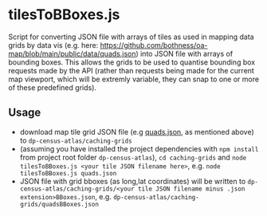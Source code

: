 # tilesToBBoxes.js

Script for converting JSON file with arrays of tiles as used in mapping data grids by data vis (e.g. here: https://github.com/bothness/oa-map/blob/main/public/data/quads.json) into JSON file with arrays of bounding boxes. This allows the grids to be used to quantise bounding box requests made by the API (rather than requests being made for the current map viewport, which will be extremly variable, they can snap to one or more of these predefined grids).

## Usage

- download map tile grid JSON file (e.g [quads.json](https://github.com/bothness/oa-map/blob/main/public/data/quads.json), as mentioned above) to `dp-census-atlas/caching-grids`
- (assuming you have installed the project dependencies with `npm install` from project root folder `dp-census-atlas`), `cd caching-grids` and `node tilesToBBoxes.js <your tile JSON filename here>`, e.g. `node tilesToBBoxes.js quads.json`
- JSON file with grid bboxes (as long,lat coordinates) will be written to `dp-census-atlas/caching-grids/<your tile JSON filename minus .json extension>BBoxes.json`, e.g. `dp-census-atlas/caching-grids/quadsBBoxes.json`